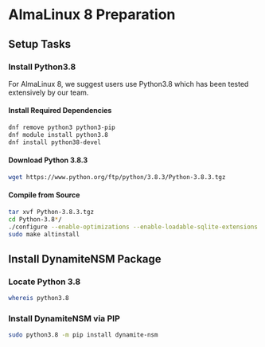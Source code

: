 # AlmaLinux 8 Preparation

## Setup Tasks

### Install Python3.8

For AlmaLinux 8, we suggest users use Python3.8 which has been tested extensively by our team.

#### Install Required Dependencies
```bash
dnf remove python3 python3-pip
dnf module install python3.8
dnf install python38-devel
```

#### Download Python 3.8.3

```bash
wget https://www.python.org/ftp/python/3.8.3/Python-3.8.3.tgz
```

#### Compile from Source

```bash
tar xvf Python-3.8.3.tgz
cd Python-3.8*/
./configure --enable-optimizations --enable-loadable-sqlite-extensions
sudo make altinstall
```

## Install DynamiteNSM Package

### Locate Python 3.8

```bash
whereis python3.8
```

### Install DynamiteNSM via PIP

```bash
sudo python3.8 -m pip install dynamite-nsm
```